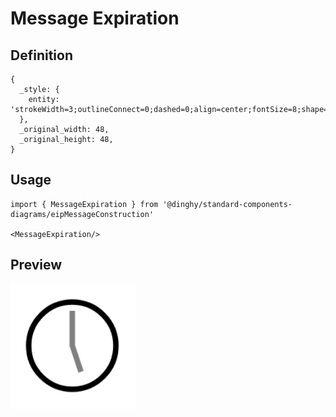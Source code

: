 # Message Expiration

## Definition

```
{
  _style: { 
    entity: 'strokeWidth=3;outlineConnect=0;dashed=0;align=center;fontSize=8;shape=mxgraph.eip.messExp;html=1;verticalLabelPosition=bottom;verticalAlign=top',
  },
  _original_width: 48,
  _original_height: 48,
}
```

## Usage

```
import { MessageExpiration } from '@dinghy/standard-components-diagrams/eipMessageConstruction'

<MessageExpiration/>
```

## Preview

<img src="./message-expiration.png" width="200"/>
